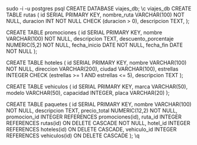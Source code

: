 sudo -i -u postgres
psql
CREATE DATABASE viajes_db;
\c viajes_db
CREATE TABLE rutas (
    id SERIAL PRIMARY KEY,
    nombre_ruta VARCHAR(100) NOT NULL,
    duracion INT NOT NULL CHECK (duracion > 0),
    descripcion TEXT,
);

CREATE TABLE promociones (
    id SERIAL PRIMARY KEY,
    nombre VARCHAR(100) NOT NULL,
    descripcion TEXT,
    descuento_porcentaje NUMERIC(5,2) NOT NULL,
    fecha_inicio DATE NOT NULL,
    fecha_fin DATE NOT NULL
);

CREATE TABLE hoteles (
    id SERIAL PRIMARY KEY,
    nombre VARCHAR(100) NOT NULL,
    direccion VARCHAR(200),
    ciudad VARCHAR(100),
    estrellas INTEGER CHECK (estrellas >= 1 AND estrellas <= 5),
    descripcion TEXT
);

CREATE TABLE vehiculos (
    id SERIAL PRIMARY KEY,
    marca VARCHAR(50),
    modelo VARCHAR(50),
    capacidad INTEGER,
    placa VARCHAR(20)
);

CREATE TABLE paquetes (
    id SERIAL PRIMARY KEY,
    nombre VARCHAR(100) NOT NULL,
    descripcion TEXT,
    precio_total NUMERIC(12,2) NOT NULL,
    promocion_id INTEGER REFERENCES promociones(id),
    ruta_id INTEGER REFERENCES rutas(id) ON DELETE CASCADE NOT NULL,
    hotel_id INTEGER REFERENCES hoteles(id) ON DELETE CASCADE,
    vehiculo_id INTEGER REFERENCES vehiculos(id) ON DELETE CASCADE
);
\q